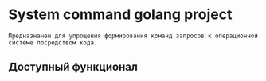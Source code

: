 # System command golang project

    Предназначен для упрощения формирования команд запросов к операционной системе посредством кода.

## Доступный функционал

    